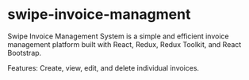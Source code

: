 # swipe-invoice-managment

Swipe Invoice Management System is a simple and efficient invoice management platform built with React, Redux, Redux Toolkit, and React Bootstrap.

Features:
Create, view, edit, and delete individual invoices.
